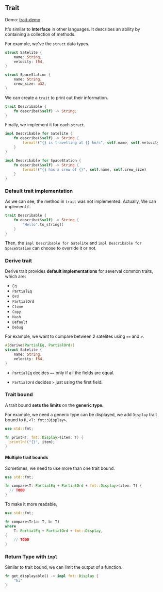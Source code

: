 ## Trait

Demo: [trait-demo](./trait-demo/)

It's similar to **Interface** in other languages. It describes an ability by containing a collection of methods.

For example, we've the `struct` data types.

```rust
struct Satelite {
    name: String,
    velocity: f64,
}

struct SpaceStation {
    name: String,
    crew_size: u32,
}
```

We can create a `trait` to print out their information.

```rust
trait Describable {
    fn describe(&self) -> String;
}
```

Finally, we implement it for each `struct`.

```rust
impl Describable for Satelite {
    fn describe(&self) -> String {
        format!("{} is travelling at {} km/s", self.name, self.velocity)
    }
}

impl Describable for SpaceStation {
    fn describe(&self) -> String {
        format!("{} has a crew of {}", self.name, self.crew_size)
    }
}
```

### Default trait implementation

As we can see, the method in `trait` was not implemented. Actually, We can implement it.

```rust
trait Describable {
    fn describe(&self) -> String {
        "Hello".to_string()
    }
}
```

Then, the `impl Describable for Satelite` and `impl Describable for SpaceStation` can choose to override it or not.

### Derive trait

Derive trait provides **default implementations** for severval common traits, which are:

- `Eq`
- `PartialEq`
- `Ord`
- `PartialOrd`
- `Clone`
- `Copy`
- `Hash`
- `Default`
- `Debug`

For example, we want to compare between 2 satelites using `==` and `>`.

```rust
#[derive(PartialEq, PartialOrd)]
struct Satelite {
    name: String,
    velocity: f64,
}
```

- `PartialEq` decides `==` only if all the fields are equal.

- `PartialOrd` decides `>` just using the first field.

### Trait bound

A trait bound **sets the limits** on the **generic type**.

For example, we need a generic type can be displayed, we add `Display` trait bound to it, `<T: fmt::Display>`.

```rust
use std::fmt;

fn print<T: fmt::Display>(item: T) {
  println!("{}", item);
}
```

#### Multiple trait bounds

Sometimes, we need to use more than one trait bound.

```rust
use std::fmt;

fn compare<T: PartialEq + PartialOrd + fmt::Display>(item: T) {
  // TODO
}
```

To make it more readable,

```rust
use std::fmt;

fn compare<T>(a: T, b: T)
where
    T: PartialEq + PartialOrd + fmt::Display,
{
    // TODO 
}
```

### Return Type with `impl`

Similar to trait bound, we can limit the output of a function.

```rust
fn get_displayable() -> impl fmt::Display {
    "hi"
}
```
